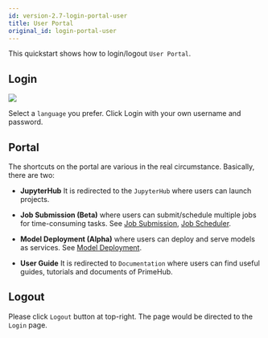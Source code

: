 ```yaml
---
id: version-2.7-login-portal-user
title: User Portal
original_id: login-portal-user
---
```


This quickstart shows how to login/logout `User Portal`.

## Login

![](assets/login_1.png)

Select a `language` you prefer. Click Login with your own username and password.

## Portal
The shortcuts on the portal are various in the real circumstance. Basically, there are two:

+ **JupyterHub** It is redirected to the `JupyterHub` where users can launch projects.

+ **Job Submission (Beta)** where users can submit/schedule multiple jobs for time-consuming tasks. See [Job Submission](../job-submission-feature), [Job Scheduler](../job-scheduling-feature).

+ **Model Deployment (Alpha)** where users can deploy and serve models as services. See [Model Deployment](../model-deployment-feature).

+ **User Guide** It is redirected to `Documentation` where users can find useful guides, tutorials and documents of PrimeHub.

## Logout

Please click `Logout` button at top-right. The page would be directed to the `Login` page.
